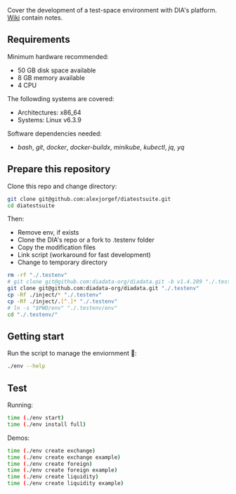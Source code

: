 Cover the development of a test-space environment with DIA's platform. [Wiki](https://github.com/alexjorgef/diatestsuite/wiki) contain notes.

## Requirements

Minimum hardware recommended:

* 50 GB disk space available
* 8 GB memory available
* 4 CPU

The followding systems are covered:

* Architectures: x86_64
* Systems: Linux v6.3.9

Software dependencies needed:

* *bash*, *git*, *docker*, *docker-buildx*, *minikube*, *kubectl*, *jq*, *yq*

## Prepare this repository

Clone this repo and change directory:

```sh
git clone git@github.com:alexjorgef/diatestsuite.git
cd diatestsuite
```

Then:

* Remove env, if exists
* Clone the DIA's repo or a fork to .testenv folder
* Copy the modification files
* Link script (workaround for fast development)
* Change to temporary directory

```sh
rm -rf "./.testenv"
# git clone git@github.com:diadata-org/diadata.git -b v1.4.289 "./.testenv"
git clone git@github.com:diadata-org/diadata.git "./.testenv"
cp -Rf ./inject/* "./.testenv"
cp -Rf ./inject/.[^.]* "./.testenv"
# ln -s "$PWD/env" "./.testenv/env"
cd "./.testenv/"
```

## Getting start

Run the script to manage the enviornment 🚀:

```sh
./env --help
```

## Test

Running:

```sh
time (./env start)
time (./env install full)
```

Demos:

```sh
time (./env create exchange)
time (./env create exchange example)
time (./env create foreign)
time (./env create foreign example)
time (./env create liquidity)
time (./env create liquidity example)
```